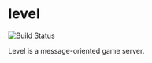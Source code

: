 # level
[![Build Status](https://travis-ci.org/heynemann/level.svg?branch=master)](https://travis-ci.org/heynemann/level)

Level is a message-oriented game server.
